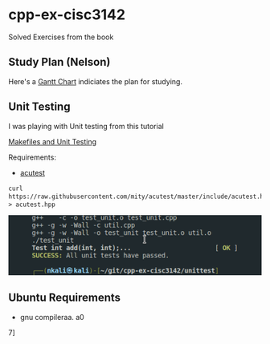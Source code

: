 # cpp-ex-cisc3142
Solved Exercises from the book

## Study Plan (Nelson)

Here's a [Gantt Chart](https://app.diagrams.net/#G1FtsFi1zWgK0b5wG2Z7V8TEbjJ7Rzvfsj) indiciates the plan for studying.




## Unit Testing

I was playing with Unit testing from this tutorial

[Makefiles and Unit Testing](https://youtu.be/H6x53F5Do24)

Requirements:
- [acutest](https://github.com/mity/acutest/blob/master/include/acutest.h)

```
curl https://raw.githubusercontent.com/mity/acutest/master/include/acutest.h > acutest.hpp
```


![](./img/2022-10-16-19-46-33.png)

## Ubuntu Requirements

- gnu compileraa.
a0

7\]